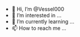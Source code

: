 - 👋 Hi, I’m @Vessel000
- 👀 I’m interested in ...
- 🌱 I’m currently learning ...
- 📫 How to reach me ...

<!---
Vessel000/Vessel000 is a ✨ special ✨ repository because its `README.md` (this file) appears on your GitHub profile.
You can click the Preview link to take a look at your changes.
--->
